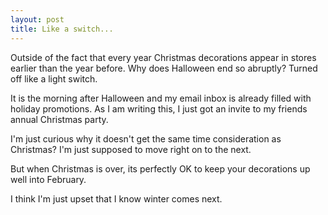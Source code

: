 ```yaml
---
layout: post
title: Like a switch...
---
```

Outside of the fact that every year Christmas decorations appear in stores earlier than the year before. Why does Halloween end so abruptly? Turned off like a light switch.

It is the morning after Halloween and my email inbox is already filled with holiday promotions. As I am writing this, I just got an invite to my friends annual Christmas party.

I'm just curious why it doesn't get the same time consideration as Christmas? I'm just supposed to move right on to the next. 

But when Christmas is over, its perfectly OK to keep your decorations up well into February.

I think I'm just upset that I know winter comes next.